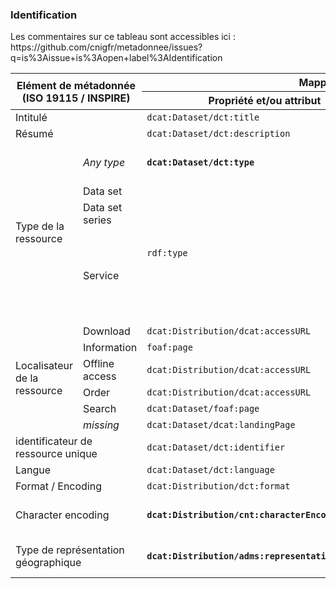 <h3><a name="md-on-md">Identification </a></h3>
<p>Les commentaires sur ce tableau sont accessibles ici : https://github.com/cnigfr/metadonnee/issues?q=is%3Aissue+is%3Aopen+label%3AIdentification</p>

<table>
  <thead>
    <tr>
      <th colspan="2" rowspan="2">Elément de métadonnée (ISO 19115 / INSPIRE)</th>
      <th colspan="2">Mappings</th>
      <th rowspan="2">Statut</th>
      <th rowspan="2">Commentaire</th>
    </tr>
    <tr>
      <th>Propriété et/ou attribut</th>
      <th>Valeurs</th>
    </tr>
  </thead>
  <tbody>
    <tr>
      <td colspan="2">Intitulé</td>
      <td><code>dcat:Dataset/dct:title</code></td>
      <td><code>rdf:PlainLiteral</code></td>
      <td>stable</td>
      <td></td>
    </tr>
    <tr>
      <td colspan="2">Résumé</td>
      <td><code>dcat:Dataset/dct:description</code></td>
      <td><code>rdf:PlainLiteral</code></td>
      <td>stable</td>
      <td></td>
    </tr>
    <tr>
      <td rowspan="5">Type de la ressource</td>
      <td><em>Any type</em></td>
      <td><strong><code>dcat:Dataset/dct:type</code></strong></td>
      <td><strong><code>skos:Concept</code></strong></td>
      <td>stable</td>
      <td>Seulement pour le profil étendu</td>
    </tr>
    <tr>
      <td>Data set</td>
      <td rowspan="4"><code>rdf:type</code></td>
      <td rowspan="2"><code>dcat:Dataset</code></td>
      <td rowspan="2">stable</td>
      <td rowspan="2"></td>
    </tr>
    <tr>
      <td>Data set series</td>
    </tr>
    <tr>
      <td rowspan="2">Service</td>
      <td><code>dcat:Catalog</code></td>
      <td>stable</td>
      <td>Pour les catalogues</td>
    </tr>
    <tr>
      <td><strong><code>dctype:Service</code></strong></td>
      <td>stable</td>
      <td>Pour les autres types de services (profil étendu uniquement)</td>
    </tr>
<tr>
      <td rowspan="6">Localisateur de la ressource</td>
      <td>Download</td>
      <td><code>dcat:Distribution/dcat:accessURL</code></td>
      <td><code>rdfs:Resource</code></td>
      <td>stable</td>
      <td></td>
    </tr>
 <tr>
      <td>Information</td>
      <td><code>foaf:page</code></td>
      <td><code>foaf:Document</code></td>
      <td><em>testing</em></td>
      <td></td>
    </tr>
    <tr>
      <td>Offline access</td>
      <td><code>dcat:Distribution/dcat:accessURL</code></td>
      <td><code>rdfs:Resource</code></td>
      <td><em>testing</em></td>
      <td></td>
    </tr>
    <tr>
      <td>Order</td>
      <td><code>dcat:Distribution/dcat:accessURL</code></td>
      <td><code>rdfs:Resource</code></td>
      <td><em>testing</em></td>
      <td></td>
    </tr>
    <tr>
      <td>Search</td>
      <td><code>dcat:Dataset/foaf:page</code></td>
      <td><code>foaf:Document</code></td>
      <td><em>testing</em></td>
      <td></td>
    </tr>
    <tr>
      <td><em>missing</em></td>
      <td><code>dcat:Dataset/dcat:landingPage</code></td>
      <td><code>foaf:Document</code></td>
      <td>stable</td>
      <td></td>
    </tr>
    <tr>
      <td colspan="2">identificateur de ressource unique</td>
      <td><code>dcat:Dataset/dct:identifier</code></td>
      <td><code>rdfs:Literal</code></td>
      <td><em>testing</em></td>
      <td></td>
    </tr>
    <tr>
      <td colspan="2">Langue</td>
      <td><code>dcat:Dataset/dct:language</code></td>
      <td><code>dct:LinguisticSystem</code></td>
      <td>stable</td>
      <td></td>
    </tr>
 <tr>
      <td colspan="2">Format / Encoding</td>
<!--      
      <td><code>dcat:mediaType</code></td>
-->      
      <td><code>dcat:Distribution/dct:format</code></td>
      <td><code>dct:MediaTypeOrExtent</code></td>
      <td><em>testing</em></td>
      <td></td>
    </tr>
    <tr>
      <td colspan="2">Character encoding</td>
      <td><strong><code>dcat:Distribution/cnt:characterEncoding</code></strong></td>
      <td><strong><code>rdfs:Literal</code></strong></td>
      <td><em>testing</em></td>
      <td>Seulement pour le profil étendu. </td>
    </tr>
<tr>
      <td colspan="2">Type de représentation géographique</td>
      <td><strong><code>dcat:Distribution/adms:representationTechnique</code></strong></td>
      <td><strong><code>rdfs:Resource</code></strong></td>
      <td><em>testing</em></td>
      <td>Seulement pour le profil étendu.</td>
    </tr>
  </tbody>
</table>

